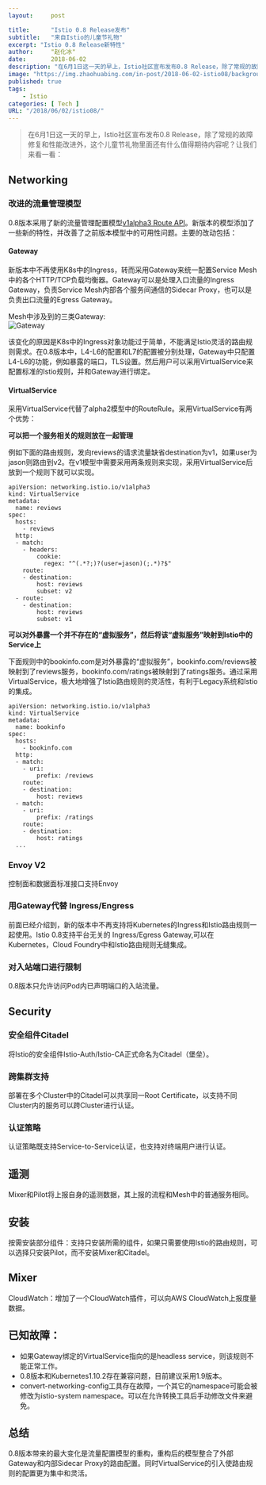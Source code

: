 ```yaml
---
layout:     post

title:      "Istio 0.8 Release发布"
subtitle:   "来自Istio的儿童节礼物"
excerpt: "Istio 0.8 Release新特性"
author:     "赵化冰"
date:       2018-06-02
description: "在6月1日这一天的早上，Istio社区宣布发布0.8 Release，除了常规的故障修复和性能改进外，这个儿童节礼物里面还有什么值得期待内容呢？让我们来看一看："
image: "https://img.zhaohuabing.com/in-post/2018-06-02-istio08/background.jpg"
published: true 
tags:
    - Istio 
categories: [ Tech ]
URL: "/2018/06/02/istio08/"
---
```


> 在6月1日这一天的早上，Istio社区宣布发布0.8 Release，除了常规的故障修复和性能改进外，这个儿童节礼物里面还有什么值得期待内容呢？让我们来看一看：
<!--more-->
## Networking

### 改进的流量管理模型
0.8版本采用了新的流量管理配置模型[v1alpha3 Route API](https://istio.io/blog/2018/v1alpha3-routing/)。新版本的模型添加了一些新的特性，并改善了之前版本模型中的可用性问题。主要的改动包括：

#### Gateway
新版本中不再使用K8s中的Ingress，转而采用Gateway来统一配置Service Mesh中的各个HTTP/TCP负载均衡器。Gateway可以是处理入口流量的Ingress Gateway，负责Service Mesh内部各个服务间通信的Sidecar Proxy，也可以是负责出口流量的Egress Gateway。

Mesh中涉及到的三类Gateway:    
![Gateway](https://img.zhaohuabing.com/in-post/2018-06-02-istio08/gateways.svg)    

该变化的原因是K8s中的Ingress对象功能过于简单，不能满足Istio灵活的路由规则需求。在0.8版本中，L4-L6的配置和L7的配置被分别处理，Gateway中只配置L4-L6的功能，例如暴露的端口，TLS设置。然后用户可以采用VirtualService来配置标准的Istio规则，并和Gateway进行绑定。


#### VirtualService

采用VirtualService代替了alpha2模型中的RouteRule。采用VirtualService有两个优势：

**可以把一个服务相关的规则放在一起管理**

例如下面的路由规则，发向reviews的请求流量缺省destination为v1，如果user为jason则路由到v2。在v1模型中需要采用两条规则来实现，采用VirtualService后放到一个规则下就可以实现。
```
apiVersion: networking.istio.io/v1alpha3
kind: VirtualService
metadata:
  name: reviews
spec:
  hosts:
    - reviews
  http:
  - match:
    - headers:
        cookie:
          regex: "^(.*?;)?(user=jason)(;.*)?$"
    route:
    - destination:
        host: reviews
        subset: v2
  - route:
    - destination:
        host: reviews
        subset: v1
```

**可以对外暴露一个并不存在的“虚拟服务”，然后将该“虚拟服务”映射到Istio中的Service上**

下面规则中的bookinfo.com是对外暴露的“虚拟服务”，bookinfo.com/reviews被映射到了reviews服务，bookinfo.com/ratings被映射到了ratings服务。通过采用VirtualService，极大地增强了Istio路由规则的灵活性，有利于Legacy系统和Istio的集成。
```
apiVersion: networking.istio.io/v1alpha3
kind: VirtualService
metadata:
  name: bookinfo
spec:
  hosts:
    - bookinfo.com
  http:
  - match:
    - uri:
        prefix: /reviews
    route:
    - destination:
        host: reviews
  - match:
    - uri:
        prefix: /ratings
    route:
    - destination:
        host: ratings
  ...
```

### Envoy V2
控制面和数据面标准接口支持Envoy 

### 用Gateway代替 Ingress/Engress
前面已经介绍到，新的版本中不再支持将Kubernetes的Ingress和Istio路由规则一起使用。Istio 0.8支持平台无关的 Ingress/Egress Gateway,可以在Kubernetes，Cloud Foundry中和Istio路由规则无缝集成。

### 对入站端口进行限制
0.8版本只允许访问Pod内已声明端口的入站流量。

## Security
### 安全组件Citadel
将Istio的安全组件Istio-Auth/Istio-CA正式命名为Citadel（堡垒）。

### 跨集群支持
部署在多个Cluster中的Citadel可以共享同一Root Certificate，以支持不同Cluster内的服务可以跨Cluster进行认证。

### 认证策略 
认证策略既支持Service-to-Service认证，也支持对终端用户进行认证。

## 遥测
Mixer和Pilot将上报自身的遥测数据，其上报的流程和Mesh中的普通服务相同。

## 安装
按需安装部分组件：支持只安装所需的组件，如果只需要使用Istio的路由规则，可以选择只安装Pilot，而不安装Mixer和Citadel。

## Mixer
CloudWatch：增加了一个CloudWatch插件，可以向AWS CloudWatch上报度量数据。

## 已知故障：
* 如果Gateway绑定的VirtualService指向的是headless service，则该规则不能正常工作。
* 0.8版本和Kubernetes1.10.2存在兼容问题，目前建议采用1.9版本。
* convert-networking-config工具存在故障，一个其它的namespace可能会被修改为istio-system namespace。可以在允许转换工具后手动修改文件来避免。

## 总结
0.8版本带来的最大变化是流量配置模型的重构，重构后的模型整合了外部Gateway和内部Sidecar Proxy的路由配置。同时VirtualService的引入使路由规则的配置更为集中和灵活。
